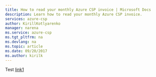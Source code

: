 ```yaml
---
title: How to read your monthly Azure CSP invoice | Microsoft Docs
description: Learn how to read your monthly Azure CSP invoice.
services: azure-csp
author: KirillKotlyarenko
manager: narena
ms.service: azure-csp
ms.tgt_pltfrm: na
ms.devlang: na
ms.topic: article
ms.date: 09/20/2017
ms.author: kirilk
---
```

Test [link1](https://learn.microsoft.com/en-us/azure.md)